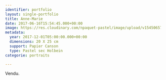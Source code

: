 ```yaml
---
identifier: portfolio
layout: single-portfolio
title: Anne-Marie
date: 2017-06-16T15:54:45.000+00:00
image: https://res.cloudinary.com/npaquet-pastel/image/upload/v1545065720/Anne-Marie-pastel-25-X-20-cm-2017.jpg
metadata:
  year: 2017-12-01T05:00:00.000+00:00
  dimensions: 20 X 25 cm
  support: Papier Canson
  type: Pastel sec Holbein
categorie: portraits

---
```

Vendu.